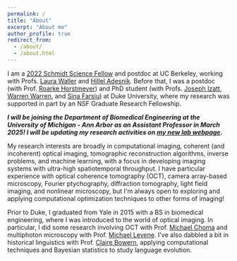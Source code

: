 ```yaml
---
permalink: /
title: "About"
excerpt: "About me"
author_profile: true
redirect_from: 
  - /about/
  - /about.html
---
```

I am a [2022 Schmidt Science Fellow](https://schmidtsciencefellows.org/fellows/) and postdoc at UC Berkeley, working with Profs. [Laura Waller](http://www.laurawaller.com/) and [Hillel Adesnik](https://adesnik.berkeley.edu/). Before that, I was a postdoc (with Prof. [Roarke Horstmeyer](https://horstmeyer.pratt.duke.edu/)) and PhD student (with Profs. [Joseph Izatt](http://biophotonics.pratt.duke.edu/), [Warren Warren](https://chem.duke.edu/labs/warren/overview), and [Sina Farsiu](http://people.duke.edu/~sf59/)) at Duke University, where my research was supported in part by an NSF Graduate Research Fellowship. 

***I will be joining the Department of Biomedical Engineering at the University of Michigan - Ann Arbor as an Assistant Professor in March 2025! I will be updating my research activities on [my new lab webpage](http://computationaloptics.engin.umich.edu/).***

My research interests are broadly in computational imaging, coherent (and incoherent) optical imaging, tomographic reconstruction algorithms, inverse problems, and machine learning, with a focus in developing imaging systems with ultra-high spatiotemporal throughput. I have particular experience with optical coherence tomography (OCT), camera array-based microscopy, Fourier ptychography, diffraction tomography, light field imaging, and nonlinear microscopy, but I'm always open to exploring and applying computational optimization techniques to other forms of imaging!

Prior to Duke, I graduated from Yale in 2015 with a BS in biomedical engineering, where I was introduced to the world of optical imaging. In particular, I did some research involving OCT with Prof. [Michael Choma](https://medicine.yale.edu/profile/michael_choma/) and multiphoton microscopy with Prof. [Michael Levene](https://medicine.yale.edu/research-profile/michael_levene/). I've also dabbled a bit in historical linguistics with Prof. [Claire Bowern](https://ling.yale.edu/people/claire-bowern), applying computational techniques and Bayesian statistics to study language evolution.
